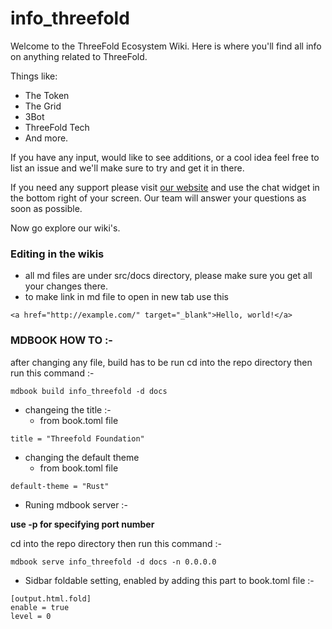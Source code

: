 # info_threefold

Welcome to the ThreeFold Ecosystem Wiki.
Here is where you'll find all info on anything related to ThreeFold.

Things like:
- The Token
- The Grid
- 3Bot
- ThreeFold Tech
- And more.

If you have any input, would like to see additions, or a cool idea feel free to list an issue and we'll make sure to try and get it in there.

If you need any support please visit [our website](https://www.threefold.io) and use the chat widget in the bottom right of your screen.
Our team will answer your questions as soon as possible.

Now go explore our wiki's.

### Editing in the wikis

- all md files are under src/docs directory, please make sure you get all your changes there.
- to make link in md file to open in new tab use this 

```
<a href="http://example.com/" target="_blank">Hello, world!</a>
```

### MDBOOK HOW TO :-

after changing any file, build has to be run 
cd into the repo directory then run this command :-

```
mdbook build info_threefold -d docs

```

 - changeing the title :- 
    - from book.toml file
  ```
  title = "Threefold Foundation"
  ```
  
 - changing the default theme
    - from book.toml file
```
default-theme = "Rust"
```

- Runing mdbook server :- 

**use -p for specifying port number**

cd into the repo directory then run this command :-
```
mdbook serve info_threefold -d docs -n 0.0.0.0
```


- Sidbar foldable setting, enabled by adding this part to book.toml file :-

```
[output.html.fold]
enable = true
level = 0

```
